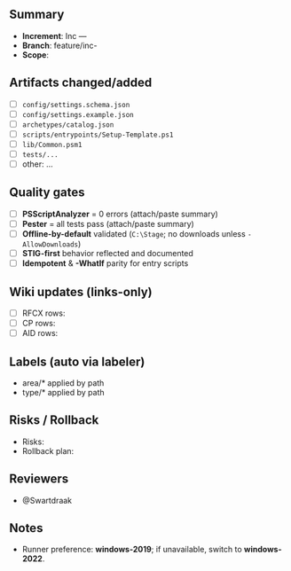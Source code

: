 ## Summary
- **Increment**: Inc<NN> — <Topic>
- **Branch**: feature/inc<NN>-<topic>
- **Scope**: <what this PR implements>

## Artifacts changed/added
- [ ] `config/settings.schema.json`
- [ ] `config/settings.example.json`
- [ ] `archetypes/catalog.json`
- [ ] `scripts/entrypoints/Setup-Template.ps1`
- [ ] `lib/Common.psm1`
- [ ] `tests/...`
- [ ] other: …

## Quality gates
- [ ] **PSScriptAnalyzer** = 0 errors (attach/paste summary)
- [ ] **Pester** = all tests pass (attach/paste summary)
- [ ] **Offline-by-default** validated (`C:\Stage`; no downloads unless `-AllowDownloads`)
- [ ] **STIG-first** behavior reflected and documented
- [ ] **Idempotent** & **-WhatIf** parity for entry scripts

## Wiki updates (links-only)
- [ ] RFCX rows: <links>
- [ ] CP rows: <links>
- [ ] AID rows: <links>

## Labels (auto via labeler)
- area/* applied by path
- type/* applied by path

## Risks / Rollback
- Risks:
- Rollback plan:

## Reviewers
- @Swartdraak

## Notes
- Runner preference: **windows-2019**; if unavailable, switch to **windows-2022**.